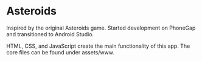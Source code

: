 # Asteroids
Inspired by the original Asteroids game. Started development on PhoneGap and transitioned to Android Studio.


HTML, CSS, and JavaScript create the main functionality of this app.
The core files can be found under assets/www.

